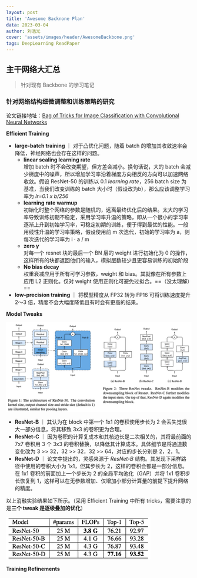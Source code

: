 ```yaml
---
layout: post
title: 'Awesome Backnone Plan'
data: 2023-03-04
author: 刘浩光
cover: 'assets/images/header/AwesomeBackbone.png'
tags: DeepLearning ReadPaper
---
```


## 主干网络大汇总

> 针对现有 Backbone 的学习笔记

### 针对网络结构细微调整和训练策略的研究
论文链接地址：[Bag of Tricks for Image Classification with Convolutional Neural Networks](https://arxiv.org/pdf/1812.01187.pdf)

**Efficient Training**

- **large-batch training** ｜ 对于凸优化问题，随着 batch 的增加其收敛速率会降低，神经网络也会存在这样的问题。  
  - **linear scaling learning rate**  
  增加 batch 时不会改变期望，但方差会减小。换句话说，大的 batch 会减少梯度中的噪声，所以增加学习率沿着梯度方向相反的方向可以加速网络收敛。假设 ResNet-50 的训练以 0.1 *learning rate*，256 batch size 为基准，当我们改变训练的 batch 大小时（假设改为b），那么应该调整学习率为 *lr=0.1 x b/256*  
  - **learning rate warmup**  
  初始化时整个网络的参数是随机的，远离最终优化后的结果。太大的学习率导致训练初期不稳定，采用学习率升温的策略，即从一个很小的学习率逐渐上升到初始学习率，可稳定初期的训练，便于得到最优的性能。一般用线性升温的学习率策略，假设使用前 m 次迭代，初始的学习率为 a，则每次迭代的学习率为 i · a / m  
  - **zero $\gamma$**  
  对每一个 resnet 块的最后一个 BN 层的 weight 进行初始化为 0 的操作， 这样所有的块都返回他们的输入，模拟层数较少且更容易训练的初始阶段  
  - **No bias decay**  
  权重衰减应用于所有可学习参数，weight 和 bias。其就像在所有参数上应用 L2 正则化。仅对 weight 使用正则化可避免过拟合。==（没太理解）==  
- **low-precision training** ｜ 将模型精度从 FP32 转为 FP16 可将训练速度提升 2～3 倍，精度不会大幅度降低且有时会有更高的结果。

**Model Tweaks**

![ResNet architecture and some tweaks](/assets/images/context/resnet_tweak.png)

- **ResNet-B** ｜  其认为在 block 中第一个 1x1 的卷积使用步长为 2 会丢失觉很大一部分信息，将其移致 3x3 的卷积更为合理。
- **ResNet-C** ｜  因为卷积的计算复成本和其核边长是二次相关的，其将最前面的 7x7 卷积用 3 个 3x3 的卷积替换，以降低其计算成本。具体细节是将通道数变化改为 3 >> 32，32 >> 32，32 >> 64，对应的步长分别是 2，2，1。
- **ResNet-D** ｜  论文中提出的，灵感来源于 *ResNet-B* 结构。其发现下采样路径中使用的卷积大小为 1x1，但其步长为 2，这样的卷积会都是一部分信息。在 1x1 卷积的前面加上一个步长为 2 的全局平均池化（GAP）并将 1x1 卷积步长恢复到 1，这样可以在无参数增加、仅增加小部分计算量的前提下提升网络的精度。 

以上消融实验结果如下所示。（采用 Efficient Training 中所有 tricks，需要注意的是**三个 tweak 是逐级叠加的优化**）

![resnet_tweak_ablation](/assets/images/context/resnet_tweak_ablation.png)

**Training Refinements**

